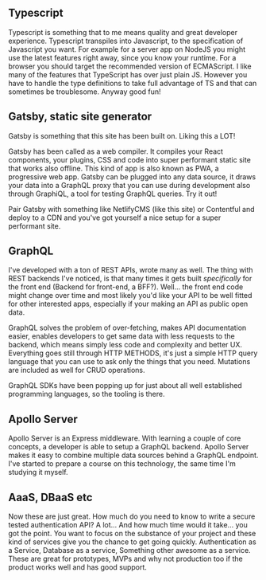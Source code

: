 ## Typescript

Typescript is something that to me means quality and great developer experience. Typescript transpiles into Javascript, to the specification of Javascript you want. For example for a server app on NodeJS you might use the latest features right away, since you know your runtime. For a browser you should target the recommended version of ECMAScript. I like many of the features that TypeScript has over just plain JS. However you have to handle the type definitions to take full advantage of TS and that can sometimes be troublesome. Anyway good fun!

## Gatsby, static site generator

Gatsby is something that this site has been built on. Liking this a LOT! 

Gatsby has been called as a web compiler. It compiles your React components, your plugins, CSS and code into super performant static site that works also offline. This kind of app is also known as PWA, a progressive web app. Gatsby can be plugged into any data source, it draws your data into a GraphQL proxy that you can use during development also through GraphiQL, a tool for testing GraphQL queries. Try it out!

Pair Gatsby with something like NetlifyCMS (like this site) or Contentful and deploy to a CDN and you've got yourself a nice setup for a super performant site.

## GraphQL

I've developed with a ton of REST APIs, wrote many as well. The thing with REST backends I've noticed, is that many times it gets built _specifically_ for the front end (Backend for front-end, a BFF?). Well... the front end code might change over time and most likely you'd like your API to be well fitted for other interested apps, especially if your making an API as public open data.

GraphQL solves the problem of over-fetching, makes API documentation easier, enables developers to get same data with less requests to the backend, which means simply less code and complexity and better UX. Everything goes still through HTTP METHODS, it's just a simple HTTP query language that you can use to ask only the things that you need. Mutations are included as well for CRUD operations.

GraphQL SDKs have been popping up for just about all well established programming languages, so the tooling is there.

## Apollo Server

Apollo Server is an Express middleware. With learning a couple of core concepts, a developer is able to setup a GraphQL backend. Apollo Server makes it easy to combine multiple data sources behind a GraphQL endpoint. I've started to prepare a course on this technology, the same time I'm studying it myself.

## AaaS, DBaaS etc

Now these are just great. How much do you need to know to write a secure tested authentication API? A lot... And how much time would it take... you got the point. You want to focus on the substance of your project and these kind of services give you the chance to get going quickly. Authentication as a Service, Database as a service, Something other awesome as a service. These are great for prototypes, MVPs and why not production too if the product works well and has good support.